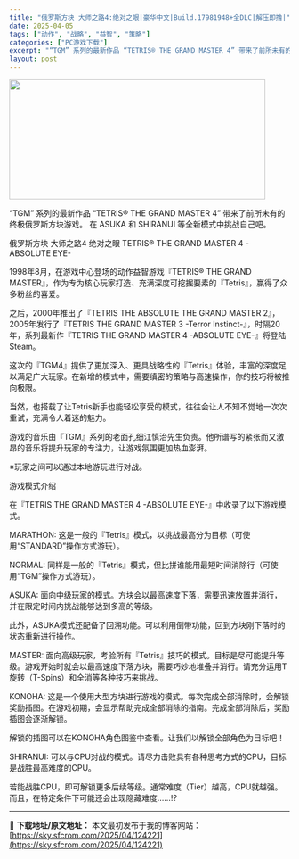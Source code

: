 ```yaml
---
title: "俄罗斯方块 大师之路4:绝对之眼|豪华中文|Build.17981948+全DLC|解压即撸|"
date: 2025-04-05
tags: ["动作", "战略", "益智", "策略"]
categories: ["PC游戏下载"]
excerpt: "“TGM” 系列的最新作品 “TETRIS® THE GRAND MASTER 4” 带来了前所未有的终极俄罗斯方块游戏。 在 ASUKA 和 SHIRANUI 等全新模式中挑战自己吧。 俄罗斯方块 大师之路4 绝对之眼 TETRIS® THE GRAND MASTER 4 -ABSOLUTE EY&hellip;"
layout: post
---
```


<img class="aligncenter size-full wp-image-124219" src="https://sky.sfcrom.com/wp-content/uploads/2025/04/2025040508151470.webp" alt="" width="460" height="215" />

“TGM” 系列的最新作品 “TETRIS® THE GRAND MASTER 4” 带来了前所未有的终极俄罗斯方块游戏。 在 ASUKA 和 SHIRANUI 等全新模式中挑战自己吧。

俄罗斯方块 大师之路4 绝对之眼 TETRIS® THE GRAND MASTER 4 -ABSOLUTE EYE-

1998年8月，在游戏中心登场的动作益智游戏『TETRIS® THE GRAND MASTER』，作为专为核心玩家打造、充满深度可挖掘要素的『Tetris』，赢得了众多粉丝的喜爱。

之后，2000年推出了『TETRIS THE ABSOLUTE THE GRAND MASTER 2』，2005年发行了『TETRIS THE GRAND MASTER 3 -Terror Instinct-』，时隔20年，系列最新作『TETRIS THE GRAND MASTER 4 -ABSOLUTE EYE-』将登陆Steam。

这次的『TGM4』提供了更加深入、更具战略性的『Tetris』体验，丰富的深度足以满足广大玩家。在新增的模式中，需要缜密的策略与高速操作，你的技巧将被推向极限。

当然，也搭载了让Tetris新手也能轻松享受的模式，往往会让人不知不觉地一次次重试，充满令人着迷的魅力。

游戏的音乐由『TGM』系列的老面孔细江慎治先生负责。他所谱写的紧张而又激昂的音乐将提升玩家的专注力，让游戏氛围更加热血澎湃。

※玩家之间可以通过本地游玩进行对战。

游戏模式介绍

在『TETRIS THE GRAND MASTER 4 -ABSOLUTE EYE-』中收录了以下游戏模式。

MARATHON: 这是一般的『Tetris』模式，以挑战最高分为目标（可使用“STANDARD”操作方式游玩）。

NORMAL: 同样是一般的『Tetris』模式，但比拼谁能用最短时间消除行（可使用“TGM”操作方式游玩）。

ASUKA: 面向中级玩家的模式。方块会以最高速度下落，需要迅速放置并消行，并在限定时间内挑战能够达到多高的等级。

此外，ASUKA模式还配备了回溯功能。可以利用倒带功能，回到方块刚下落时的状态重新进行操作。

MASTER: 面向高级玩家，考验所有『Tetris』技巧的模式。目标是尽可能提升等级。游戏开始时就会以最高速度下落方块，需要巧妙地堆叠并消行。请充分运用T旋转（T-Spins）和全消等各种技巧来挑战。

KONOHA: 这是一个使用大型方块进行游戏的模式。每次完成全部消除时，会解锁奖励插图。在游戏初期，会显示帮助完成全部消除的指南。完成全部消除后，奖励插图会逐渐解锁。

解锁的插图可以在KONOHA角色图鉴中查看。让我们以解锁全部角色为目标吧！

SHIRANUI: 可以与CPU对战的模式。请尽力击败具有各种思考方式的CPU，目标是战胜最高难度的CPU。

若能战胜CPU，即可解锁更多后续等级。通常难度（Tier）越高，CPU就越强。而且，在特定条件下可能还会出现隐藏难度……!?

---
📖 **下载地址/原文地址：** 本文最初发布于我的博客网站：[https://sky.sfcrom.com/2025/04/124221](https://sky.sfcrom.com/2025/04/124221)
